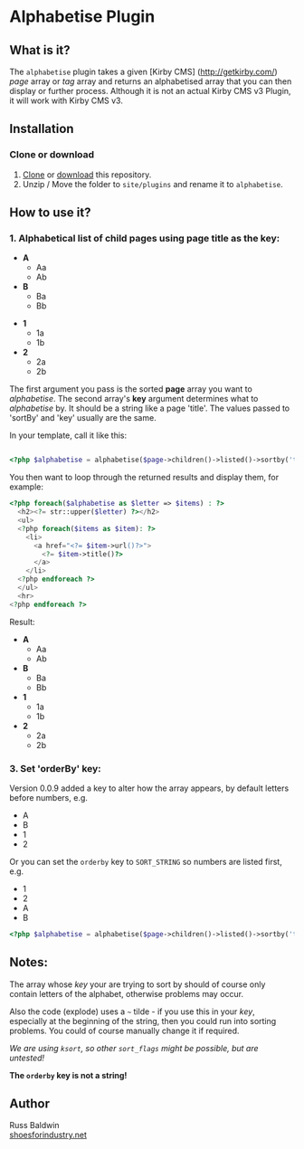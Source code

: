 # Alphabetise Plugin

## What is it?

The `alphabetise` plugin takes a given [Kirby CMS] (http://getkirby.com/) *page* array or *tag* array and returns an alphabetised array that you can then display or further process. Although it is not an actual Kirby CMS v3 Plugin, it will work with Kirby CMS v3.


## Installation


### Clone or download

1. [Clone](https://github.com/shoesforindustry/kirby-plugins-alphabetise.git) or [download](https://github.com/shoesforindustry/kirby-plugins-alphabetise/archive/master.zip) this repository.
2. Unzip / Move the folder to `site/plugins` and rename it to `alphabetise`.


## How to use it?

### 1. Alphabetical list of child pages using page title as the key:

* **A**
  * Aa 
  * Ab 
* **B**
  * Ba 
  * Bb
+ **1**
  + 1a
  + 1b
+ **2**
  + 2a
  + 2b


The first argument you pass is the sorted **page** array you want to *alphabetise*. The second array's **key** argument determines what to *alphabetise* by. It should be a string like a page 'title'. The values passed to 'sortBy' and 'key' usually are the same.

In your template, call it like this:

```php

<?php $alphabetise = alphabetise($page->children()->listed()->sortby('title'), array('key' => 'title')); ?>

```


You then want to loop through the returned results and display them, for example:

```php
<?php foreach($alphabetise as $letter => $items) : ?>
  <h2><?= str::upper($letter) ?></h2>
  <ul>
  <?php foreach($items as $item): ?>
    <li>
      <a href="<?= $item->url()?>">
        <?= $item->title()?>
      </a>
   	</li>
  <?php endforeach ?>
  </ul>
  <hr>
<?php endforeach ?>
```

Result:

+ **A**
  + Aa
  + Ab
+ **B**
  + Ba
  + Bb
+ **1**
  + 1a
  + 1b
+ **2**
  + 2a
  + 2b

### 3. Set 'orderBy' key:

Version 0.0.9 added a key to alter how the array appears, by default letters before numbers, e.g.

+ A
+ B
+ 1
+ 2

Or you can set the `orderby` key to `SORT_STRING` so numbers are listed first, e.g.

+ 1
+ 2
+ A
+ B

```php
<?php $alphabetise = alphabetise($page->children()->listed()->sortby('title'), array('key' => 'title', 'orderby'=>SORT_STRING));?>

```


## Notes:

The array whose *key* your are trying to sort by should of course only contain letters of the alphabet, otherwise problems may occur.

Also the code (explode) uses a `~` tilde - if you use this in your *key*, especially at the beginning of the string, then you could run into sorting problems. You could of course manually change it if required.

*We are using `ksort`, so other `sort_flags` might be possible, but are untested!*

**The `orderby` key is not a string!**



## Author
Russ Baldwin  
[shoesforindustry.net](shoesforindustry.net)
